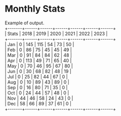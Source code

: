 # Monthly Stats

Example of output.  
+-------+------+------+------+------+------+------+  
| Stats | 2018 | 2019 | 2020 | 2021 | 2022 | 2023 |  
+-------+------+------+------+------+------+------+  
|  Jan  |  0   | 145  | 115  |  54  |  73  |  50  |  
|  Feb  |  0   |  86  |  75  |  45  |  45  |  49  |  
|  Mar  |  0   |  91  |  84  |  84  |  62  |  48  |  
|  Apr  |  0   | 113  |  49  |  71  |  65  |  40  |  
|  May  |  0   |  70  |  46  |  95  |  67  |  80  |  
|  Jun  |  0   |  30  |  68  |  82  |  48  |  19  |  
|  Jul  |  0   |  25  |  82  |  44  |  67  |  0   |  
|  Aug  |  0   |  10  |  89  |  43  |  89  |  0   |  
|  Sep  |  0   |  16  |  80  |  71  |  35  |  0   |  
|  Oct  |  0   |  24  |  44  |  57  |  48  |  0   |  
|  Nov  |  44  |  46  |  58  |  24  |  43  |  0   |  
|  Dec  |  58  |  66  |  89  |  37  |  61  |  0   |  
+-------+------+------+------+------+------+------+  
